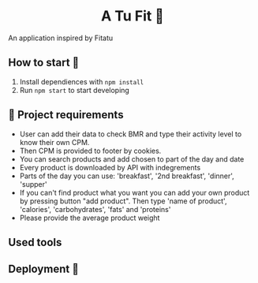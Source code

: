 <h1 align="center"> A Tu Fit 🍎
</h1>

An application inspired by Fitatu 

## How to start 🚀

1. Install dependiences with `npm install`
2. Run `npm start` to start developing

## 📝 Project requirements 

- User can add their data to check BMR and type their activity level to know their own CPM.
- Then CPM is provided to footer by cookies.
- You can search products and add chosen to part of the day and date
- Every product is downloaded by API with indegrements
- Parts of the day you can use: 'breakfast', '2nd breakfast', 'dinner', 'supper'
- If you can't find product what you want you can add your own product by pressing button "add product". Then type 'name of product', 'calories', 'carbohydrates', 'fats' and 'proteins'
- Please provide the average product weight

## Used tools
  
## Deployment 🚀

